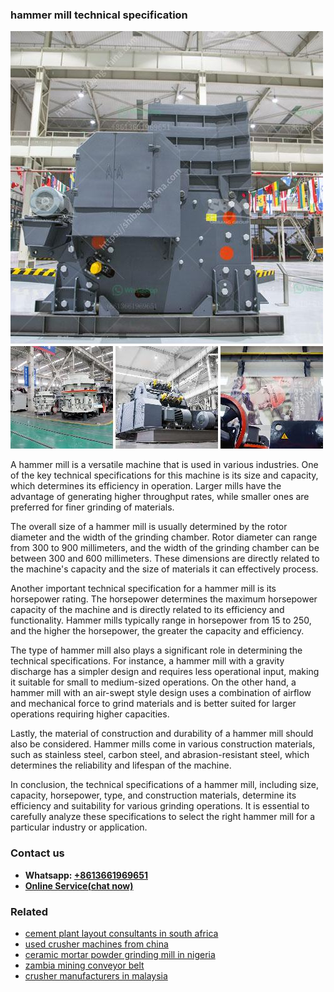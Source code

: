 <h3>hammer mill technical specification</h3><img src='1704951830.jpg' alt=''><p>A hammer mill is a versatile machine that is used in various industries. One of the key technical specifications for this machine is its size and capacity, which determines its efficiency in operation. Larger mills have the advantage of generating higher throughput rates, while smaller ones are preferred for finer grinding of materials.</p><p>The overall size of a hammer mill is usually determined by the rotor diameter and the width of the grinding chamber. Rotor diameter can range from 300 to 900 millimeters, and the width of the grinding chamber can be between 300 and 600 millimeters. These dimensions are directly related to the machine's capacity and the size of materials it can effectively process.</p><p>Another important technical specification for a hammer mill is its horsepower rating. The horsepower determines the maximum horsepower capacity of the machine and is directly related to its efficiency and functionality. Hammer mills typically range in horsepower from 15 to 250, and the higher the horsepower, the greater the capacity and efficiency.</p><p>The type of hammer mill also plays a significant role in determining the technical specifications. For instance, a hammer mill with a gravity discharge has a simpler design and requires less operational input, making it suitable for small to medium-sized operations. On the other hand, a hammer mill with an air-swept style design uses a combination of airflow and mechanical force to grind materials and is better suited for larger operations requiring higher capacities.</p><p>Lastly, the material of construction and durability of a hammer mill should also be considered. Hammer mills come in various construction materials, such as stainless steel, carbon steel, and abrasion-resistant steel, which determines the reliability and lifespan of the machine.</p><p>In conclusion, the technical specifications of a hammer mill, including size, capacity, horsepower, type, and construction materials, determine its efficiency and suitability for various grinding operations. It is essential to carefully analyze these specifications to select the right hammer mill for a particular industry or application.</p><h3>Contact us</h3><ul><li><strong>Whatsapp:&nbsp;<a href="https://wa.me/8613661969651">+8613661969651</a></strong></li><li><a href="https://swt.shibang-china.com/?git&amp;zhl&amp;hammer mill technical specification"><strong>Online Service(chat now)</strong></a></li></ul><h3>Related</h3><ul><li><a href='cement plant layout consultants in south africa.md'>cement plant layout consultants in south africa</a></li><li><a href='used crusher machines from china.md'>used crusher machines from china</a></li><li><a href='ceramic mortar powder grinding mill in nigeria.md'>ceramic mortar powder grinding mill in nigeria</a></li><li><a href='zambia mining conveyor belt.md'>zambia mining conveyor belt</a></li><li><a href='crusher manufacturers in malaysia.md'>crusher manufacturers in malaysia</a></li></ul>